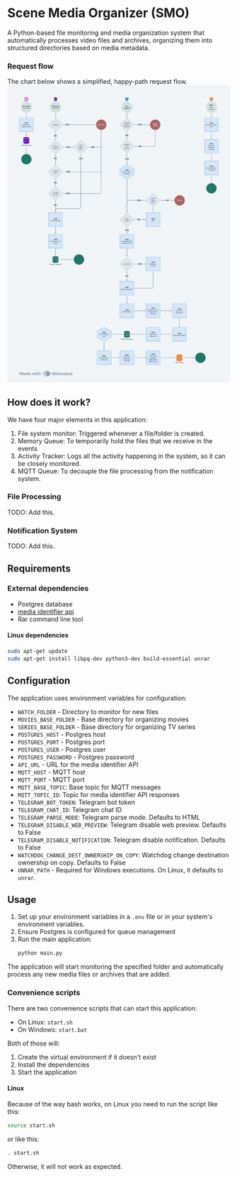 # Scene Media Organizer (SMO)

A Python-based file monitoring and media organization system that automatically processes video files and archives,
organizing them into structured directories based on media metadata.

### Request flow
The chart below shows a simplified, happy-path request flow.
![Data flow chart](data-flow.png)

## How does it work?
We have four major elements in this application:
1. File system monitor: Triggered whenever a file/folder is created.
2. Memory Queue: To temporarily hold the files that we receive in the events
3. Activity Tracker: Logs all the activity happening in the system, so it can be closely monitored.
4. MQTT Queue: To decouple the file processing from the notification system.

### File Processing
TODO: Add this.

### Notification System
TODO: Add this.

## Requirements

### External dependencies
- Postgres database
- [media identifier api](https://github.com/brenordv/media-identifier-api)
- Rar command line tool

#### Linux dependencies
```bash
sudo apt-get update
sudo apt-get install libpq-dev python3-dev build-essential unrar
```

## Configuration

The application uses environment variables for configuration:

- `WATCH_FOLDER` - Directory to monitor for new files
- `MOVIES_BASE_FOLDER` - Base directory for organizing movies
- `SERIES_BASE_FOLDER` - Base directory for organizing TV series
- `POSTGRES_HOST` - Postgres host
- `POSTGRES_PORT` - Postgres port
- `POSTGRES_USER` - Postgres user
- `POSTGRES_PASSWORD` - Postgres password
- `API_URL` - URL for the media identifier API
- `MQTT_HOST` - MQTT host
- `MQTT_PORT` - MQTT port
- `MQTT_BASE_TOPIC`: Base topic for MQTT messages
- `MQTT_TOPIC_ID`: Topic for media identifier API responses
- `TELEGRAM_BOT_TOKEN`: Telegram bot token
- `TELEGRAM_CHAT_ID`: Telegram chat ID
- `TELEGRAM_PARSE_MODE`: Telegram parse mode. Defaults to HTML
- `TELEGRAM_DISABLE_WEB_PREVIEW`: Telegram disable web preview. Defaults to False
- `TELEGRAM_DISABLE_NOTIFICATION`: Telegram disable notification. Defaults to False
- `WATCHDOG_CHANGE_DEST_OWNERSHIP_ON_COPY`: Watchdog change destination ownership on copy. Defaults to False
- `UNRAR_PATH` - Required for Windows executions. On Linux, it defaults to `unrar`.

## Usage

1. Set up your environment variables in a `.env` file or in your system's environment variables.
2. Ensure Postgres is configured for queue management
3. Run the main application:
   ```bash
   python main.py
   ```
The application will start monitoring the specified folder and automatically process any new media files or
archives that are added.

### Convenience scripts
There are two convenience scripts that can start this application:
- On Linux: `start.sh`
- On Windows: `start.bat`

Both of those will:
1. Create the virtual environment if it doesn't exist
2. Install the dependencies
3. Start the application

#### Linux
Because of the way bash works, on Linux you need to run the script like this:
```bash
source start.sh
```

or like this:
```bash
. start.sh
```

Otherwise, it will not work as expected.